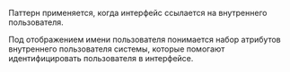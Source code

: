 Паттерн применяется, когда интерфейс ссылается на внутреннего пользователя.

Под отображением имени пользователя понимается набор атрибутов внутреннего пользователя системы, которые помогают идентифицировать пользователя в интерфейсе.

<!-- example(username-overview) -->
